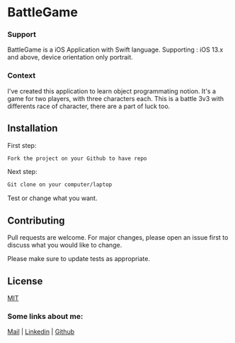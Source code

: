 # BattleGame

### Support

BattleGame is a iOS Application with Swift language. Supporting : iOS 13.x and above, device orientation only portrait.

### Context

I've created this application to learn object programmating notion. It's a game for two players, with three characters each. This is a battle 3v3 with differents race of character, there are a part of luck too.

## Installation

First step:

```bash
Fork the project on your Github to have repo
```

Next step:

```bash
Git clone on your computer/laptop
```

Test or change what you want.

## Contributing
Pull requests are welcome. For major changes, please open an issue first to discuss what you would like to change.

Please make sure to update tests as appropriate.

## License
[MIT](https://choosealicense.com/licenses/mit/)

### Some links about me:

<a href="mailto:guerinjerome@outlook.fr">Mail</a> |
<a href="https://www.linkedin.com/in/j%C3%A9r%C3%B4me-gu%C3%A8rin-7aa056195/">Linkedin</a> |
<a href="https://github.com/meroje17">Github</a>
